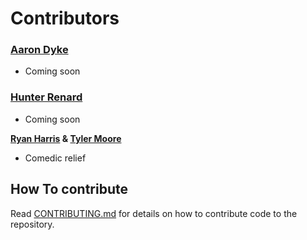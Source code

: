 # Contributors

### [Aaron Dyke](https://github.com/Adyke95)
* Coming soon

### [Hunter Renard](https://github.com/RenardHJ)
* Coming soon

**[Ryan Harris](https://github.com/killerHELIX) & [Tyler Moore](https://github.com/MooreTylerC)**
* Comedic relief

## How To contribute

Read [CONTRIBUTING.md](CONTRIBUTING.md) for details on how to contribute code to the repository.
